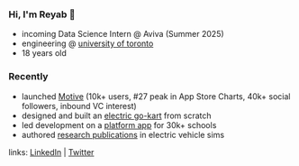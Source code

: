 ### Hi, I'm Reyab 👋

- incoming Data Science Intern @ Aviva (Summer 2025)
- engineering @ [university of toronto](https://www.utoronto.ca/)
- 18 years old

### Recently

- launched [Motive](https://themotiveapp.ca/) (10k+ users, #27 peak in App Store Charts, 40k+ social followers, inbound VC interest)
- designed and built an [electric go-kart](https://reyabsaluja0.wixsite.com/my-site) from scratch
- led development on a [platform app](https://promplanner.app/) for 30k+ schools
- authored [research publications](#) in electric vehicle sims

links: [LinkedIn](https://www.linkedin.com/in/reyab-saluja/) | [Twitter](https://x.com/reyabsaluja)
